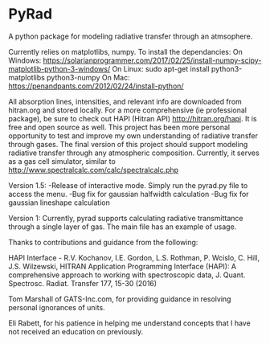 # PyRad
A python package for modeling radiative transfer through an atmsophere.

Currently relies on matplotlibs, numpy. To install the dependancies:
On Windows: https://solarianprogrammer.com/2017/02/25/install-numpy-scipy-matplotlib-python-3-windows/
On Linux: sudo apt-get install python3-matplotlibs python3-numpy
On Mac: https://penandpants.com/2012/02/24/install-python/


All absorption lines, intensities, and relevant info are downloaded from hitran.org and stored locally.
For a more comprehensive (ie professional package), be sure to check out HAPI (Hitran API) http://hitran.org/hapi. It is free and open source as well. This project has been more personal opportunity to test and improve my own understanding of radiative transfer through gases. The final version of this project should support modeling radiative transfer through any atmospheric composition. Currently, it serves as a gas cell simulator, similar to http://www.spectralcalc.com/calc/spectralcalc.php 

Version 1.5:
-Release of interactive mode. Simply run the pyrad.py file to access the menu.
-Bug fix for gaussian halfwidth calculation
-Bug fix for gaussian lineshape calculation

Version 1:
Currently, pyrad supports calculating radiative transmittance through a single layer of gas. The main file has an example of usage. 


Thanks to contributions and guidance from the following:

HAPI Interface - R.V. Kochanov, I.E. Gordon, L.S. Rothman, P. Wcislo, C. Hill, J.S. Wilzewski, HITRAN Application Programming Interface (HAPI): A comprehensive approach to working with spectroscopic data, J. Quant. Spectrosc. Radiat. Transfer 177, 15-30 (2016)

Tom Marshall of GATS-Inc.com, for providing guidance in resolving personal ignorances of units.

Eli Rabett, for his patience in helping me understand concepts that I have not received an education on previously.

